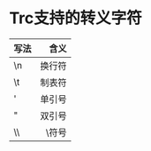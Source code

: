 # Trc支持的转义字符

| 写法   |  含义 |
|:-----|----:|
| \n   | 换行符 |
| \t   | 制表符 |
| \'   | 单引号 |
| \"   | 双引号 |
| \\\\ | \符号 |
